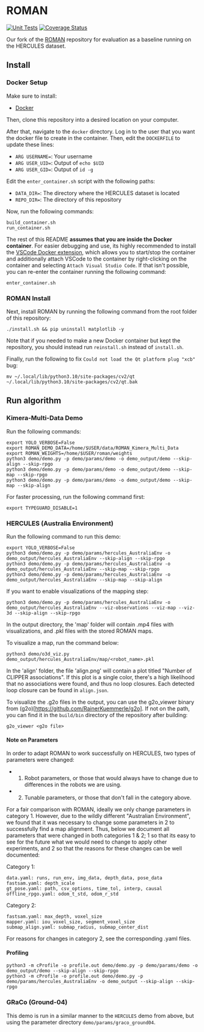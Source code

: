 # ROMAN

[![Unit Tests](https://github.com/lunarlab-gatech/roman/actions/workflows/python_test.yaml/badge.svg?branch=echelon)](https://github.com/lunarlab-gatech/roman/actions/workflows/python_test.yaml)
[![Coverage Status](https://coveralls.io/repos/github/lunarlab-gatech/roman/badge.svg?branch=echelon)](https://coveralls.io/github/lunarlab-gatech/roman?branch=echelon)

Our fork of the [ROMAN](https://github.com/mit-acl/roman) repository for evaluation as a baseline running on the HERCULES dataset.

## Install

### Docker Setup

Make sure to install:
- [Docker](https://docs.docker.com/engine/install/ubuntu/)

Then, clone this repository into a desired location on your computer.

After that, navigate to the `docker` directory. Log in to the user that you want the docker file to create in the container. Then, edit the `DOCKERFILE` to update these lines:
- `ARG USERNAME=`: Your username
- `ARG USER_UID=`: Output of `echo $UID`
- `ARG USER_GID=`: Output of `id -g`

Edit the `enter_container.sh` script with the following paths:
- `DATA_DIR=`: The directory where the HERCULES dataset is located
- `REPO_DIR=`: The directory of this repository

Now, run the following commands:
```
build_container.sh
run_container.sh
```

The rest of this README **assumes that you are inside the Docker container**. For easier debugging and use, its highly recommended to install the [VSCode Docker extension](https://code.visualstudio.com/docs/containers/overview), which allows you to start/stop the container and additionally attach VSCode to the container by right-clicking on the container and selecting `Attach Visual Studio Code`. If that isn't possible, you can re-enter the container running the following command:
```
enter_container.sh
```

### ROMAN Install

Next, install ROMAN by running the following command from the root folder of this repository:
```
./install.sh && pip uninstall matplotlib -y
```

Note that if you needed to make a new Docker container but kept the repository, you should instead run `reinstall.sh` instead of `install.sh`.


Finally, run the following to fix `Could not load the Qt platform plug "xcb"` bug:
```
mv ~/.local/lib/python3.10/site-packages/cv2/qt ~/.local/lib/python3.10/site-packages/cv2/qt.bak
```

## Run algorithm
### Kimera-Multi-Data Demo

Run the following commands:
```
export YOLO_VERBOSE=False
export ROMAN_DEMO_DATA=/home/$USER/data/ROMAN_Kimera_Multi_Data
export ROMAN_WEIGHTS=/home/$USER/roman/weights
python3 demo/demo.py -p demo/params/demo -o demo_output/demo --skip-align --skip-rpgo
python3 demo/demo.py -p demo/params/demo -o demo_output/demo --skip-map --skip-rpgo
python3 demo/demo.py -p demo/params/demo -o demo_output/demo --skip-map --skip-align
```

For faster processing, run the following command first:
```
export TYPEGUARD_DISABLE=1
```

### HERCULES (Australia Environment)

Run the following command to run this demo:

```
export YOLO_VERBOSE=False
python3 demo/demo.py -p demo/params/hercules_AustraliaEnv -o demo_output/hercules_AustraliaEnv --skip-align --skip-rpgo
python3 demo/demo.py -p demo/params/hercules_AustraliaEnv -o demo_output/hercules_AustraliaEnv --skip-map --skip-rpgo    
python3 demo/demo.py -p demo/params/hercules_AustraliaEnv -o demo_output/hercules_AustraliaEnv --skip-map --skip-align
```

If you want to enable visualizations of the mapping step:
```
python3 demo/demo.py -p demo/params/hercules_AustraliaEnv -o demo_output/hercules_AustraliaEnv --viz-observations --viz-map --viz-3d --skip-align --skip-rpgo
```

In the output directory, the 'map' folder will contain .mp4 files with visualizations, and .pkl files with the stored ROMAN maps. 

To visualize a map, run the command below:

```
python3 demo/o3d_viz.py demo_output/hercules_AustraliaEnv/map/<robot_name>.pkl
```

In the 'align' folder, the file 'align.png' will contain a plot titled "Number of CLIPPER associations". If this plot is a single color, there's a high likelihood that no associations were found, and thus no loop closures. Each detected loop closure can be found in `align.json`.

To visualize the .g2o files in the output, you can use the g2o_viewer binary from (g2o)[https://github.com/RainerKuemmerle/g2o]. If not on the path, you can find it in the `build/bin` directory of the repository after building:

```
g2o_viewer <g2o file>
```

#### Note on Parameters

In order to adapt ROMAN to work successfully on HERCULES, two types of parameters were changed:
- 1. Robot parameters, or those that would always have to change due to differences in the robots we are using. 
- 2. Tunable parameters, or those that don't fall in the category above.

For a fair comparison with ROMAN, ideally we only change parameters in category 1. However, due to the wildly different "Australian Environment", we found that it was necessary to change some parameters in 2 to successfully find a map alignment. Thus, below we document all parameters that were changed in both categories 1 & 2; 1 so that its easy to see for the future what we would need to change to apply other experiments, and 2 so that the reasons for these changes can be well documented:

Category 1:
```
data.yaml: runs, run_env, img_data, depth_data, pose_data
fastsam.yaml: depth_scale
gt_pose.yaml: path, csv_options, time_tol, interp, causal
offline_rpgo.yaml: odom_t_std, odom_r_std
```

Category 2:
```
fastsam.yaml: max_depth, voxel_size
mapper.yaml: iou_voxel_size, segment_voxel_size
submap_align.yaml: submap_radius, submap_center_dist
```

For reasons for changes in category 2, see the corresponding .yaml files.

#### Profiling
```
python3 -m cProfile -o profile.out demo/demo.py -p demo/params/demo -o demo_output/demo --skip-align --skip-rpgo
python3 -m cProfile -o profile.out demo/demo.py -p demo/params/hercules_AustraliaEnv -o demo_output --skip-align --skip-rpgo
```

### GRaCo (Ground-04)

This demo is run in a similar manner to the `HERCULES` demo from above, but using the parameter directory `demo/params/graco_ground04`.
